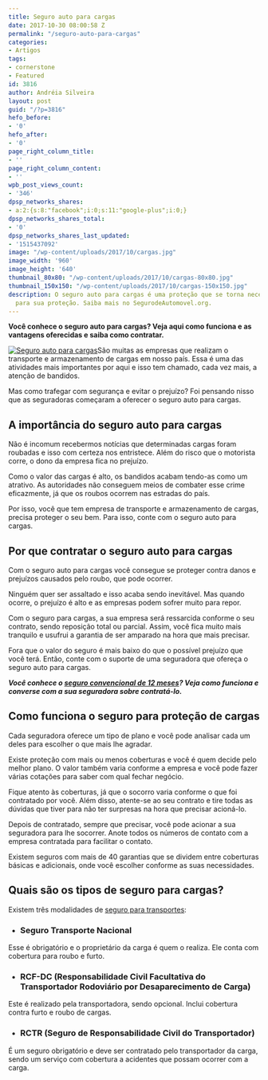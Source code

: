 ```yaml
---
title: Seguro auto para cargas
date: 2017-10-30 08:00:58 Z
permalink: "/seguro-auto-para-cargas"
categories:
- Artigos
tags:
- cornerstone
- Featured
id: 3816
author: Andréia Silveira
layout: post
guid: "/?p=3816"
hefo_before:
- '0'
hefo_after:
- '0'
page_right_column_title:
- ''
page_right_column_content:
- ''
wpb_post_views_count:
- '346'
dpsp_networks_shares:
- a:2:{s:8:"facebook";i:0;s:11:"google-plus";i:0;}
dpsp_networks_shares_total:
- '0'
dpsp_networks_shares_last_updated:
- '1515437092'
image: "/wp-content/uploads/2017/10/cargas.jpg"
image_width: '960'
image_height: '640'
thumbnail_80x80: "/wp-content/uploads/2017/10/cargas-80x80.jpg"
thumbnail_150x150: "/wp-content/uploads/2017/10/cargas-150x150.jpg"
description: O seguro auto para cargas é uma proteção que se torna necessária, principalmente
  para sua proteção. Saiba mais no SegurodeAutomovel.org.
---
```


**Você conhece o seguro auto para cargas? Veja aqui como funciona e as vantagens oferecidas e saiba como contratar.**

[<img class="alignleft wp-image-3817 size-medium" title="Seguro auto para cargas" src="/wp-content/uploads/2017/10/cargas-250x167.jpg" alt="Seguro auto para cargas" width="250" height="167" srcset="/wp-content/uploads/2017/10/cargas-250x167.jpg 250w, /wp-content/uploads/2017/10/cargas-768x512.jpg 768w, /wp-content/uploads/2017/10/cargas-700x467.jpg 700w, /wp-content/uploads/2017/10/cargas-120x80.jpg 120w, /wp-content/uploads/2017/10/cargas.jpg 960w" sizes="(max-width: 250px) 100vw, 250px" />](/wp-content/uploads/2017/10/cargas.jpg)São muitas as empresas que realizam o transporte e armazenamento de cargas em nosso país. Essa é uma das atividades mais importantes por aqui e isso tem chamado, cada vez mais, a atenção de bandidos.

Mas como trafegar com segurança e evitar o prejuízo? Foi pensando nisso que as seguradoras começaram a oferecer o seguro auto para cargas.

## A importância do seguro auto para cargas

Não é incomum recebermos notícias que determinadas cargas foram roubadas e isso com certeza nos entristece. Além do risco que o motorista corre, o dono da empresa fica no prejuízo.

Como o valor das cargas é alto, os bandidos acabam tendo-as como um atrativo. As autoridades não conseguem meios de combater esse crime eficazmente, já que os roubos ocorrem nas estradas do país.

Por isso, você que tem empresa de transporte e armazenamento de cargas, precisa proteger o seu bem. Para isso, conte com o seguro auto para cargas.

## Por que contratar o seguro auto para cargas

Com o seguro auto para cargas você consegue se proteger contra danos e prejuízos causados pelo roubo, que pode ocorrer.

Ninguém quer ser assaltado e isso acaba sendo inevitável. Mas quando ocorre, o prejuízo é alto e as empresas podem sofrer muito para repor.

Com o seguro para cargas, a sua empresa será ressarcida conforme o seu contrato, sendo reposição total ou parcial. Assim, você fica muito mais tranquilo e usufrui a garantia de ser amparado na hora que mais precisar.

Fora que o valor do seguro é mais baixo do que o possível prejuízo que você terá. Então, conte com o suporte de uma seguradora que ofereça o seguro auto para cargas.

_**Você conhece o <a href="/seguro-convencional-de-12-meses" target="_blank" rel="noopener">seguro convencional de 12 meses</a>? Veja como funciona e converse com a sua seguradora sobre contratá-lo.**_

## Como funciona o seguro para proteção de cargas

Cada seguradora oferece um tipo de plano e você pode analisar cada um deles para escolher o que mais lhe agradar.

Existe proteção com mais ou menos coberturas e você é quem decide pelo melhor plano. O valor também varia conforme a empresa e você pode fazer várias cotações para saber com qual fechar negócio.

Fique atento às coberturas, já que o socorro varia conforme o que foi contratado por você. Além disso, atente-se ao seu contrato e tire todas as dúvidas que tiver para não ter surpresas na hora que precisar acioná-lo.

Depois de contratado, sempre que precisar, você pode acionar a sua seguradora para lhe socorrer. Anote todos os números de contato com a empresa contratada para facilitar o contato.

Existem seguros com mais de 40 garantias que se dividem entre coberturas básicas e adicionais, onde você escolher conforme as suas necessidades.

## Quais são os tipos de seguro para cargas?

Existem três modalidades de <a href="http://www.susep.gov.br/menu/informacoes-ao-publico/planos-e-produtos/seguros/seguro-de-transportes" target="_blank" rel="noopener">seguro para transportes</a>:

  * ### Seguro Transporte Nacional

Esse é obrigatório e o proprietário da carga é quem o realiza. Ele conta com cobertura para roubo e furto.

  * ### RCF-DC (Responsabilidade Civil Facultativa do Transportador Rodoviário por Desaparecimento de Carga)

Este é realizado pela transportadora, sendo opcional. Inclui cobertura contra furto e roubo de cargas.

  * ### RCTR (Seguro de Responsabilidade Civil do Transportador)

É um seguro obrigatório e deve ser contratado pelo transportador da carga, sendo um serviço com cobertura a acidentes que possam ocorrer com a carga.